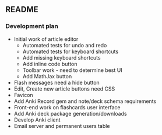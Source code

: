 ## README

### Development plan

- Initial work of article editor
  - Automated tests for undo and redo
  - Automated tests for keyboard shortcuts
  - Add missing keyboard shortcuts
  - Add inline code button
  - Toolbar work - need to determine best UI
  - Add MathJax button
- Flash messages need a hide button
- Edit, Create new article buttons need CSS
- Favicon
- Add Anki Record gem and note/deck schema requirements
- Front-end work on flashcards user interface
- Add Anki deck package generation/downloads
- Develop Anki client
- Email server and permanent users table
